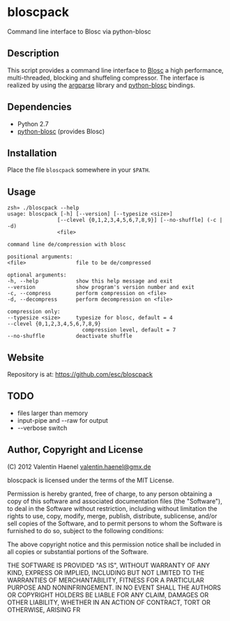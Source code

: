 # bloscpack

Command line interface to Blosc via python-blosc

## Description

This script provides a command line interface to
[Blosc](http://blosc.pytables.org/trac) a high performance, multi-threaded,
blocking and shuffeling compressor. The interface is realized by using the
[argparse](http://docs.python.org/dev/library/argparse.html) library
and [python-blosc](https://github.com/FrancescAlted/python-blosc) bindings.

## Dependencies

* Python 2.7
* [python-blosc](https://github.com/FrancescAlted/python-blosc) (provides Blosc)

## Installation

Place the file ``bloscpack`` somewhere in your ``$PATH``.

## Usage

    zsh» ./bloscpack --help
    usage: bloscpack [-h] [--version] [--typesize <size>]
                    [--clevel {0,1,2,3,4,5,6,7,8,9}] [--no-shuffle] (-c | -d)
                    <file>

    command line de/compression with blosc

    positional arguments:
    <file>                file to be de/compressed

    optional arguments:
    -h, --help            show this help message and exit
    --version             show program's version number and exit
    -c, --compress        perform compression on <file>
    -d, --decompress      perform decompression on <file>

    compression only:
    --typesize <size>     typesize for blosc, default = 4
    --clevel {0,1,2,3,4,5,6,7,8,9}
                            compression level, default = 7
    --no-shuffle          deactivate shuffle

## Website

Repository is at: https://github.com/esc/bloscpack

## TODO

* files larger than memory
* input-pipe and --raw for output
* --verbose switch

## Author, Copyright and License

(C) 2012 Valentin Haenel <valentin.haenel@gmx.de>

bloscpack is licensed under the terms of the MIT License.

Permission is hereby granted, free of charge, to any person obtaining a copy of
this software and associated documentation files (the "Software"), to deal in
the Software without restriction, including without limitation the rights to
use, copy, modify, merge, publish, distribute, sublicense, and/or sell copies
of the Software, and to permit persons to whom the Software is furnished to do
so, subject to the following conditions:

The above copyright notice and this permission notice shall be included in all
copies or substantial portions of the Software.

THE SOFTWARE IS PROVIDED "AS IS", WITHOUT WARRANTY OF ANY KIND, EXPRESS OR
IMPLIED, INCLUDING BUT NOT LIMITED TO THE WARRANTIES OF MERCHANTABILITY,
FITNESS FOR A PARTICULAR PURPOSE AND NONINFRINGEMENT. IN NO EVENT SHALL THE
AUTHORS OR COPYRIGHT HOLDERS BE LIABLE FOR ANY CLAIM, DAMAGES OR OTHER
LIABILITY, WHETHER IN AN ACTION OF CONTRACT, TORT OR OTHERWISE, ARISING FR
